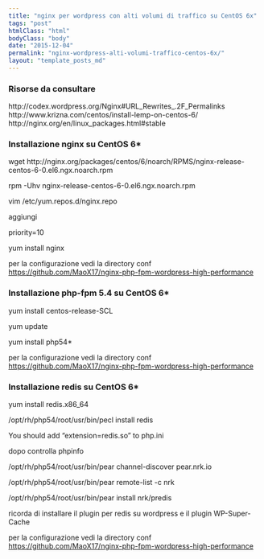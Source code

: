 ```yaml
---
title: "nginx per wordpress con alti volumi di traffico su CentOS 6x"
tags: "post"
htmlClass: "html"
bodyClass: "body"
date: "2015-12-04"
permalink: "nginx-wordpress-alti-volumi-traffico-centos-6x/"
layout: "template_posts_md"
---
```

<h3>Risorse da consultare</h3>
<p>http://codex.wordpress.org/Nginx#URL_Rewrites_.2F_Permalinks<br />
http://www.krizna.com/centos/install-lemp-on-centos-6/<br />
http://nginx.org/en/linux_packages.html#stable</p>
<h3>Installazione nginx su CentOS 6*</h3>
<p>wget http://nginx.org/packages/centos/6/noarch/RPMS/nginx-release-centos-6-0.el6.ngx.noarch.rpm</p>
<p>rpm -Uhv nginx-release-centos-6-0.el6.ngx.noarch.rpm</p>
<p>vim /etc/yum.repos.d/nginx.repo</p>
<p>aggiungi</p>
<p>priority=10</p>
<p>yum install nginx</p>
<p>per la configurazione vedi la directory conf<br />
<a href="https://github.com/MaoX17/nginx-php-fpm-wordpress-high-performance">https://github.com/MaoX17/nginx-php-fpm-wordpress-high-performance</a></p>
<h3>Installazione php-fpm 5.4 su CentOS 6*</h3>
<p>yum install centos-release-SCL</p>
<p>yum update</p>
<p>yum install php54*</p>
<p>per la configurazione vedi la directory conf<br />
<a href="https://github.com/MaoX17/nginx-php-fpm-wordpress-high-performance">https://github.com/MaoX17/nginx-php-fpm-wordpress-high-performance</a></p>
<h3>Installazione redis su CentOS 6*</h3>
<p>yum install redis.x86_64</p>
<p>/opt/rh/php54/root/usr/bin/pecl install redis</p>
<p>You should add &#8220;extension=redis.so&#8221; to php.ini</p>
<p>dopo controlla phpinfo</p>
<p>/opt/rh/php54/root/usr/bin/pear channel-discover pear.nrk.io</p>
<p>/opt/rh/php54/root/usr/bin/pear remote-list -c nrk</p>
<p>/opt/rh/php54/root/usr/bin/pear install nrk/predis</p>
<p>ricorda di installare il plugin per redis su wordpress e il plugin WP-Super-Cache</p>
<p>per la configurazione vedi la directory conf<br />
<a href="https://github.com/MaoX17/nginx-php-fpm-wordpress-high-performance">https://github.com/MaoX17/nginx-php-fpm-wordpress-high-performance</a></p>
